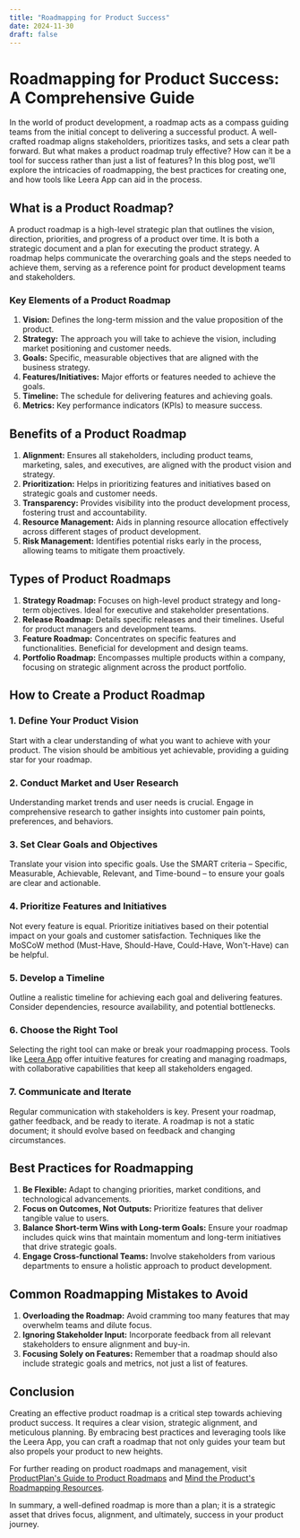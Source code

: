 ```yaml
---
title: "Roadmapping for Product Success"
date: 2024-11-30
draft: false
---
```

# Roadmapping for Product Success: A Comprehensive Guide

In the world of product development, a roadmap acts as a compass guiding teams from the initial concept to delivering a successful product. A well-crafted roadmap aligns stakeholders, prioritizes tasks, and sets a clear path forward. But what makes a product roadmap truly effective? How can it be a tool for success rather than just a list of features? In this blog post, we'll explore the intricacies of roadmapping, the best practices for creating one, and how tools like Leera App can aid in the process.

## What is a Product Roadmap?

A product roadmap is a high-level strategic plan that outlines the vision, direction, priorities, and progress of a product over time. It is both a strategic document and a plan for executing the product strategy. A roadmap helps communicate the overarching goals and the steps needed to achieve them, serving as a reference point for product development teams and stakeholders.

### Key Elements of a Product Roadmap

1. **Vision:** Defines the long-term mission and the value proposition of the product.
2. **Strategy:** The approach you will take to achieve the vision, including market positioning and customer needs.
3. **Goals:** Specific, measurable objectives that are aligned with the business strategy.
4. **Features/Initiatives:** Major efforts or features needed to achieve the goals.
5. **Timeline:** The schedule for delivering features and achieving goals.
6. **Metrics:** Key performance indicators (KPIs) to measure success.

## Benefits of a Product Roadmap

1. **Alignment:** Ensures all stakeholders, including product teams, marketing, sales, and executives, are aligned with the product vision and strategy.
2. **Prioritization:** Helps in prioritizing features and initiatives based on strategic goals and customer needs.
3. **Transparency:** Provides visibility into the product development process, fostering trust and accountability.
4. **Resource Management:** Aids in planning resource allocation effectively across different stages of product development.
5. **Risk Management:** Identifies potential risks early in the process, allowing teams to mitigate them proactively.

## Types of Product Roadmaps

1. **Strategy Roadmap:** Focuses on high-level product strategy and long-term objectives. Ideal for executive and stakeholder presentations.
2. **Release Roadmap:** Details specific releases and their timelines. Useful for product managers and development teams.
3. **Feature Roadmap:** Concentrates on specific features and functionalities. Beneficial for development and design teams.
4. **Portfolio Roadmap:** Encompasses multiple products within a company, focusing on strategic alignment across the product portfolio.

## How to Create a Product Roadmap

### 1. Define Your Product Vision

Start with a clear understanding of what you want to achieve with your product. The vision should be ambitious yet achievable, providing a guiding star for your roadmap.

### 2. Conduct Market and User Research

Understanding market trends and user needs is crucial. Engage in comprehensive research to gather insights into customer pain points, preferences, and behaviors.

### 3. Set Clear Goals and Objectives

Translate your vision into specific goals. Use the SMART criteria – Specific, Measurable, Achievable, Relevant, and Time-bound – to ensure your goals are clear and actionable.

### 4. Prioritize Features and Initiatives

Not every feature is equal. Prioritize initiatives based on their potential impact on your goals and customer satisfaction. Techniques like the MoSCoW method (Must-Have, Should-Have, Could-Have, Won't-Have) can be helpful.

### 5. Develop a Timeline

Outline a realistic timeline for achieving each goal and delivering features. Consider dependencies, resource availability, and potential bottlenecks.

### 6. Choose the Right Tool

Selecting the right tool can make or break your roadmapping process. Tools like [Leera App](https://leera.app) offer intuitive features for creating and managing roadmaps, with collaborative capabilities that keep all stakeholders engaged.

### 7. Communicate and Iterate

Regular communication with stakeholders is key. Present your roadmap, gather feedback, and be ready to iterate. A roadmap is not a static document; it should evolve based on feedback and changing circumstances.

## Best Practices for Roadmapping

1. **Be Flexible:** Adapt to changing priorities, market conditions, and technological advancements.
2. **Focus on Outcomes, Not Outputs:** Prioritize features that deliver tangible value to users.
3. **Balance Short-term Wins with Long-term Goals:** Ensure your roadmap includes quick wins that maintain momentum and long-term initiatives that drive strategic goals.
4. **Engage Cross-functional Teams:** Involve stakeholders from various departments to ensure a holistic approach to product development.

## Common Roadmapping Mistakes to Avoid

1. **Overloading the Roadmap:** Avoid cramming too many features that may overwhelm teams and dilute focus.
2. **Ignoring Stakeholder Input:** Incorporate feedback from all relevant stakeholders to ensure alignment and buy-in.
3. **Focusing Solely on Features:** Remember that a roadmap should also include strategic goals and metrics, not just a list of features.

## Conclusion

Creating an effective product roadmap is a critical step towards achieving product success. It requires a clear vision, strategic alignment, and meticulous planning. By embracing best practices and leveraging tools like the Leera App, you can craft a roadmap that not only guides your team but also propels your product to new heights.

For further reading on product roadmaps and management, visit [ProductPlan's Guide to Product Roadmaps](https://www.productplan.com/roadmaps/) and [Mind the Product's Roadmapping Resources](https://www.mindtheproduct.com/roadmapping/).

In summary, a well-defined roadmap is more than a plan; it is a strategic asset that drives focus, alignment, and ultimately, success in your product journey.